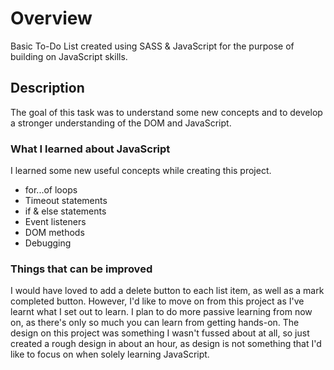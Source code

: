 # Overview
Basic To-Do List created using SASS &amp; JavaScript for the purpose of building on JavaScript skills.

## Description
The goal of this task was to understand some new concepts and to develop a stronger understanding of the DOM and JavaScript.

### What I learned about JavaScript
I learned some new useful concepts while creating this project.
* for...of loops
* Timeout statements
* if & else statements
* Event listeners
* DOM methods
* Debugging

### Things that can be improved
I would have loved to add a delete button to each list item, as well as a mark completed button. However, I'd like to move on from this project as I've learnt what I set out to learn. I plan to do more passive learning from now on, as there's only so much you can learn from getting hands-on. The design on this project was something I wasn't fussed about at all, so just created a rough design in about an hour, as design is not something that I'd like to focus on when solely learning JavaScript.
